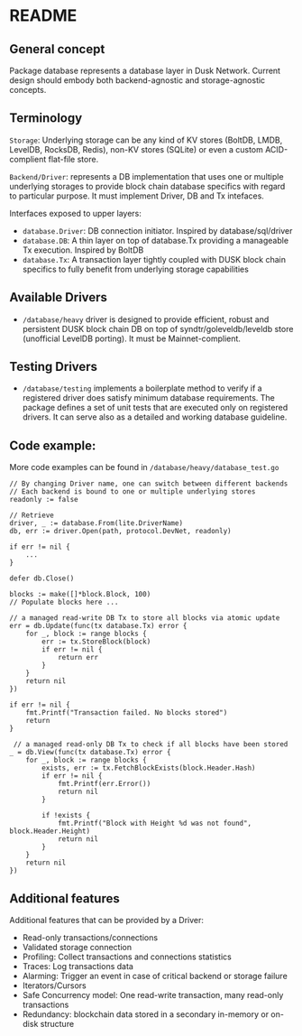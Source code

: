 # README

## General concept

Package database represents a database layer in Dusk Network. Current design should embody both backend-agnostic and storage-agnostic concepts.

## Terminology

`Storage`: Underlying storage can be any kind of KV stores \(BoltDB, LMDB, LevelDB, RocksDB, Redis\), non-KV stores \(SQLite\) or even a custom ACID-complient flat-file store.

`Backend/Driver`: represents a DB implementation that uses one or multiple underlying storages to provide block chain database specifics with regard to particular purpose. It must implement Driver, DB and Tx intefaces.

Interfaces exposed to upper layers:

* `database.Driver`: DB connection initiator. Inspired by database/sql/driver
* `database.DB`: A thin layer on top of database.Tx providing a manageable Tx execution. Inspired by BoltDB
* `database.Tx`: A transaction layer tightly coupled with DUSK block chain specifics to fully benefit from underlying storage capabilities

## Available Drivers

* `/database/heavy` driver is designed to provide efficient, robust and persistent DUSK block chain DB on top of syndtr/goleveldb/leveldb store \(unofficial LevelDB porting\). It must be Mainnet-complient.

## Testing Drivers

* `/database/testing` implements a boilerplate method to verify if a registered driver does satisfy minimum database requirements. The package defines a set of unit tests that are executed only on registered drivers. It can serve also as a detailed and working database guideline.

## Code example:

More code examples can be found in `/database/heavy/database_test.go`

```text
// By changing Driver name, one can switch between different backends
// Each backend is bound to one or multiple underlying stores
readonly := false

// Retrieve
driver, _ := database.From(lite.DriverName)
db, err := driver.Open(path, protocol.DevNet, readonly)

if err != nil {
    ...
}

defer db.Close()

blocks := make([]*block.Block, 100)
// Populate blocks here ...

// a managed read-write DB Tx to store all blocks via atomic update
err = db.Update(func(tx database.Tx) error {
    for _, block := range blocks {
        err := tx.StoreBlock(block)
        if err != nil {
            return err
        }
    }
    return nil
})

if err != nil {
    fmt.Printf("Transaction failed. No blocks stored")
    return
}

 // a managed read-only DB Tx to check if all blocks have been stored
_ = db.View(func(tx database.Tx) error {
    for _, block := range blocks {
        exists, err := tx.FetchBlockExists(block.Header.Hash)
        if err != nil {
            fmt.Printf(err.Error())
            return nil
        }

        if !exists {
            fmt.Printf("Block with Height %d was not found", block.Header.Height)
            return nil
        }
    }
    return nil
})
```

## Additional features

Additional features that can be provided by a Driver:

* Read-only transactions/connections
* Validated storage connection
* Profiling: Collect transactions and connections statistics
* Traces: Log transactions data
* Alarming: Trigger an event in case of critical backend or storage failure
* Iterators/Cursors
* Safe Concurrency model: One read-write transaction, many read-only transactions
* Redundancy: blockchain data stored in a secondary in-memory or on-disk structure

